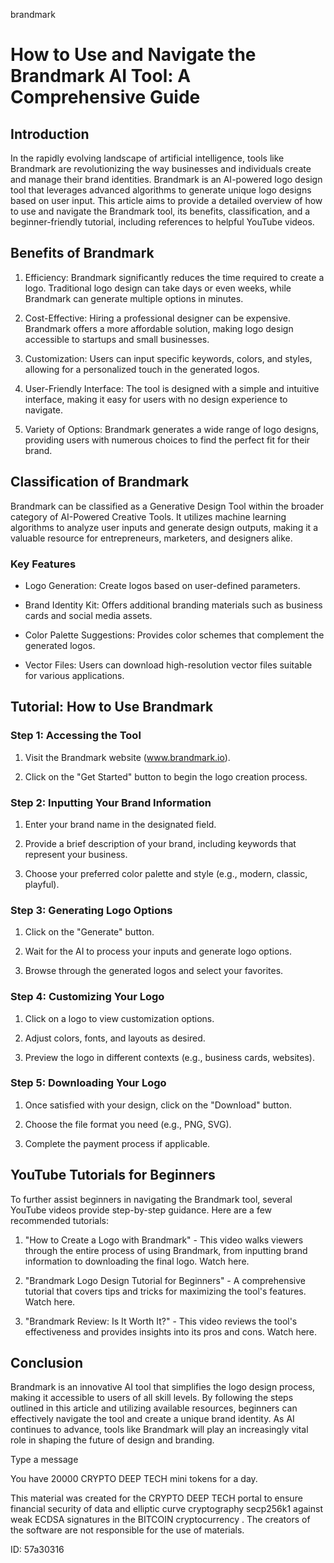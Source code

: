 brandmark
# How to Use and Navigate the Brandmark AI Tool: A Comprehensive Guide



## Introduction



In the rapidly evolving landscape of artificial intelligence, tools like Brandmark are revolutionizing the way businesses and individuals create and manage their brand identities. Brandmark is an AI-powered logo design tool that leverages advanced algorithms to generate unique logo designs based on user input. This article aims to provide a detailed overview of how to use and navigate the Brandmark tool, its benefits, classification, and a beginner-friendly tutorial, including references to helpful YouTube videos.



## Benefits of Brandmark



1. Efficiency: Brandmark significantly reduces the time required to create a logo. Traditional logo design can take days or even weeks, while Brandmark can generate multiple options in minutes.



2. Cost-Effective: Hiring a professional designer can be expensive. Brandmark offers a more affordable solution, making logo design accessible to startups and small businesses.



3. Customization: Users can input specific keywords, colors, and styles, allowing for a personalized touch in the generated logos.



4. User-Friendly Interface: The tool is designed with a simple and intuitive interface, making it easy for users with no design experience to navigate.



5. Variety of Options: Brandmark generates a wide range of logo designs, providing users with numerous choices to find the perfect fit for their brand.



## Classification of Brandmark



Brandmark can be classified as a Generative Design Tool within the broader category of AI-Powered Creative Tools. It utilizes machine learning algorithms to analyze user inputs and generate design outputs, making it a valuable resource for entrepreneurs, marketers, and designers alike.



### Key Features



- Logo Generation: Create logos based on user-defined parameters.

- Brand Identity Kit: Offers additional branding materials such as business cards and social media assets.

- Color Palette Suggestions: Provides color schemes that complement the generated logos.

- Vector Files: Users can download high-resolution vector files suitable for various applications.



## Tutorial: How to Use Brandmark



### Step 1: Accessing the Tool



1. Visit the Brandmark website (www.brandmark.io).

2. Click on the "Get Started" button to begin the logo creation process.



### Step 2: Inputting Your Brand Information



1. Enter your brand name in the designated field.

2. Provide a brief description of your brand, including keywords that represent your business.

3. Choose your preferred color palette and style (e.g., modern, classic, playful).



### Step 3: Generating Logo Options



1. Click on the "Generate" button.

2. Wait for the AI to process your inputs and generate logo options.

3. Browse through the generated logos and select your favorites.



### Step 4: Customizing Your Logo



1. Click on a logo to view customization options.

2. Adjust colors, fonts, and layouts as desired.

3. Preview the logo in different contexts (e.g., business cards, websites).



### Step 5: Downloading Your Logo



1. Once satisfied with your design, click on the "Download" button.

2. Choose the file format you need (e.g., PNG, SVG).

3. Complete the payment process if applicable.



## YouTube Tutorials for Beginners



To further assist beginners in navigating the Brandmark tool, several YouTube videos provide step-by-step guidance. Here are a few recommended tutorials:



1. "How to Create a Logo with Brandmark" - This video walks viewers through the entire process of using Brandmark, from inputting brand information to downloading the final logo. Watch here.



2. "Brandmark Logo Design Tutorial for Beginners" - A comprehensive tutorial that covers tips and tricks for maximizing the tool's features. Watch here.



3. "Brandmark Review: Is It Worth It?" - This video reviews the tool's effectiveness and provides insights into its pros and cons. Watch here.



## Conclusion



Brandmark is an innovative AI tool that simplifies the logo design process, making it accessible to users of all skill levels. By following the steps outlined in this article and utilizing available resources, beginners can effectively navigate the tool and create a unique brand identity. As AI continues to advance, tools like Brandmark will play an increasingly vital role in shaping the future of design and branding.



Type a message

You have 20000 CRYPTO DEEP TECH mini tokens for a day.


This material was created for the  CRYPTO DEEP TECH portal  to ensure financial security of data and elliptic curve cryptography  secp256k1 against weak ECDSA  signatures   in the  BITCOIN cryptocurrency . The creators of the software are not responsible for the use of materials.

 ID: 57a30316
